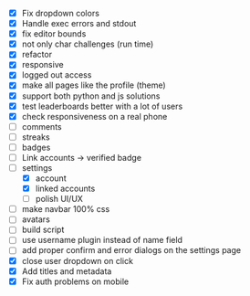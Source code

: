 - [x] Fix dropdown colors
- [x] Handle exec errors and stdout
- [x] fix editor bounds
- [x] not only char challenges (run time)
- [x] refactor
- [x] responsive
- [x] logged out access
- [x] make all pages like the profile (theme)
- [x] support both python and js solutions
- [x] test leaderboards better with a lot of users
- [x] check responsiveness on a real phone
- [ ] comments
- [ ] streaks
- [ ] badges
- [ ] Link accounts -> verified badge
- [ ] settings
  - [x] account
  - [x] linked accounts
  - [ ] polish UI/UX
- [ ] make navbar 100% css
- [ ] avatars
- [ ] build script
- [ ] use username plugin instead of name field
- [ ] add proper confirm and error dialogs on the settings page
- [x] close user dropdown on click
- [x] Add titles and metadata
- [x] Fix auth problems on mobile
